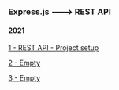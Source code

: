 ### Express.js ---> REST API


#### 2021

[1 - REST API - Project setup ](../../tree/abcc8f55ee07fdea279e9c0e96256c16e5e77677/)

[2 - Empty ](../../tree//)

[3 - Empty ](../../tree//)


